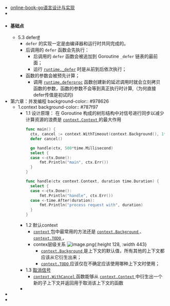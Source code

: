 - [online-book-go语言设计与实现](https://draveness.me/golang/docs/part3-runtime/ch06-concurrency/golang-context/)
-
- #### 基础点
	- 5.3 defer[#](https://draveness.me/golang/docs/part2-foundation/ch05-keyword/golang-defer/#53-defer)
		- `defer` 的实现一定是由编译器和运行时共同完成的。
		- 后调用的 `defer` 函数会先执行：
			- 后调用的 `defer` 函数会被追加到 Goroutine `_defer` 链表的最前面；
			- 运行 [`runtime._defer`](https://draveness.me/golang/tree/runtime._defer) 时是从前到后依次执行；
		- 函数的参数会被预先计算；
			- 调用 [`runtime.deferproc`](https://draveness.me/golang/tree/runtime.deferproc) 函数创建新的延迟调用时就会立刻拷贝函数的参数，函数的参数不会等到真正执行时计算,（为何直接defer传值是初试的)
- 第六章：并发编程
  background-color:: #978626
	- 1.context
	  background-color:: #787f97
		- 1.1 设计原理：
		  在 Goroutine 构成的树形结构中对信号进行同步以减少计算资源的浪费是 [ `context.Context` ](https://draveness.me/golang/tree/context.Context) 的最大作用
		  ```go
		  func main() {
		  	ctx, cancel := context.WithTimeout(context.Background(), 1*time.Second)
		  	defer cancel()
		  
		  	go handle(ctx, 500*time.Millisecond)
		  	select {
		  	case <-ctx.Done():
		  		fmt.Println("main", ctx.Err())
		  	}
		  }
		  
		  func handle(ctx context.Context, duration time.Duration) {
		  	select {
		  	case <-ctx.Done():
		  		fmt.Println("handle", ctx.Err())
		  	case <-time.After(duration):
		  		fmt.Println("process request with", duration)
		  	}
		  }
		  ```
		- 1.2 默认context
			- [ `context` ](https://github.com/golang/go/tree/master/src/context) 包中最常用的方法还是 [ `context.Background` ](https://draveness.me/golang/tree/context.Background)、[ `context.TODO` ](https://draveness.me/golang/tree/context.TODO)，
			- contex层级关系 ![image.png](../assets/image_1658829608614_0.png){:height 128, :width 443}
				- [ `context.Background` ](https://draveness.me/golang/tree/context.Background) 是上下文的默认值，所有其他的上下文都应该从它衍生出来；
				- [ `context.TODO` ](https://draveness.me/golang/tree/context.TODO) 应该仅在不确定应该使用哪种上下文时使用；
		- 1.3 [取消信号](https://draveness.me/golang/docs/part3-runtime/ch06-concurrency/golang-context/#613-%e5%8f%96%e6%b6%88%e4%bf%a1%e5%8f%b7)
			- [ `context.WithCancel` ](https://draveness.me/golang/tree/context.WithCancel) 函数能够从 [ `context.Context` ](https://draveness.me/golang/tree/context.Context) 中衍生出一个新的子上下文并返回用于取消该上下文的函数
		-
-
-